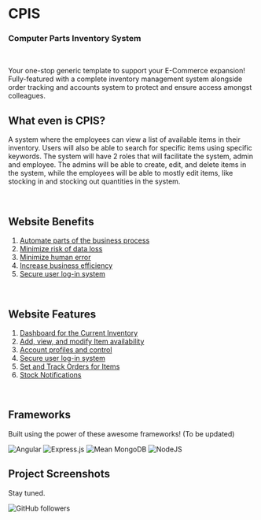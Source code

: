 
<h1> CPIS </h1>
<h3> Computer Parts Inventory System </h3>
<br>

<p>
Your one-stop generic template to support your E-Commerce expansion! Fully-featured with a complete inventory management system alongside order tracking and accounts system to protect and ensure access amongst colleagues. </p>

## What even is CPIS?
A system where the employees can view a list of available items in their inventory. Users will also be able to search for specific items using specific keywords. The system will have 2 roles that will facilitate the system, admin and employee. The admins will be able to create, edit, and delete items in the system, while the employees will be able to mostly edit items, like stocking in and stocking out quantities in the system.


<br>

## Website Benefits
 <ol>
  <li><a href="#">Automate parts of the business process</a></li>
    <li><a href="#">Minimize risk of data loss</a></li>
    <li><a href="#">Minimize human error</a></li>
    <li><a href="#">Increase business efficiency</a></li>
    <li><a href="#">Secure user log-in system</a></li>
  </ol>

<br>

## Website Features
 <ol>
  <li><a href="#">Dashboard for the Current Inventory</a></li>
    <li><a href="#">Add, view, and modify Item availability</a></li>
    <li><a href="#">Account profiles and control</a></li>
    <li><a href="#">Secure user log-in system</a></li>
    <li><a href="#">Set and Track Orders for Items</a></li>
    <li><a href="#">Stock Notifications</a></li>
  </ol>

<br>

## Frameworks
Built using the power of these awesome frameworks! (To be updated)

![Angular](https://img.shields.io/badge/angular-%23DD0031.svg?style=for-the-badge&logo=angular&logoColor=white)
![Express.js](https://img.shields.io/badge/express.js-%23404d59.svg?style=for-the-badge&logo=express&logoColor=%2361DAFB)
![Mean MongoDB](https://user-images.githubusercontent.com/54782362/209309740-55acc9a1-c6d2-4548-836c-01cbe8a30287.png)
![NodeJS](https://img.shields.io/badge/node.js-6DA55F?style=for-the-badge&logo=node.js&logoColor=white)

## Project Screenshots
<p> Stay tuned. </p>


![GitHub followers](https://img.shields.io/github/followers/shaheenNawaf?label=Drop%20me%20a%20follow%21&style=social)
